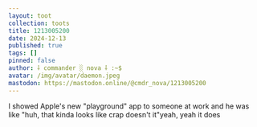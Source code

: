 ```yaml
---
layout: toot
collection: toots
title: 1213005200
date: 2024-12-13
published: true
tags: []
pinned: false
author: ⸸ commander ░ nova ⸸ :~$
avatar: /img/avatar/daemon.jpeg
mastodon: https://mastodon.online/@cmdr_nova/1213005200
---
```


I showed Apple's new "playground" app to someone at work and he was like "huh, that kinda looks like crap doesn't it"yeah, yeah it does
